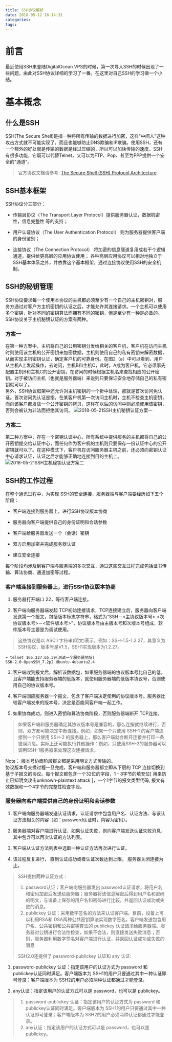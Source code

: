 ```yaml
---
title: SSH协议解析
date: 2018-05-12 16:14:31
categories:
tags:
---
```

# 前言
最近使用SSH来登陆DigitalOcean VPS的时候，第一次导入SSH的时候出现了一些问题，由此对SSH协议详细的学习了一番。在这里对自己SSH的学习做一个小结。
# 基本概念
## 什么是SSH
SSH(The Secure Shell)是指一种将所有传输的数据进行加密，这样"中间人"这种攻击方式就不可能实现了，而且也能够防止DNS欺骗和IP欺骗。使用SSH，还有一个额外的好处就是传输的数据是经过压缩的，所以可以加快传输的速度。SSH有很多功能，它既可以代替Telnet，又可以为FTP、Pop、甚至为PPP提供一个安全的"通道"。
> 官方协议文档请参考: [The Secure Shell (SSH) Protocol Architecture](https://www.ietf.org/rfc/rfc4251.txt)


## SSH基本框架
SSH协议分三部分：
- 传输层协议（The Transport Layer Protocol）提供服务器认证，数据机密性，信息完整性 等的支持；

- 用户认证协议（The User Authentication Protocol） 则为服务器提供客户端的身份鉴别；

- 连接协议（The Connection Protocol） 将加密的信息隧道复用成若干个逻辑通道，提供给更高层的应用协议使用； 各种高层应用协议可以相对地独立于SSH基本体系之外，并依靠这个基本框架，通过连接协议使用SSH的安全机制。

## SSH的秘钥管理
SSH协议要求每一个使用本协议的主机都必须至少有一个自己的主机密钥对，服务方通过对客户方主机密钥的认证之后，才能允许其连接请求。一个主机可以使用多个密钥，针对不同的密钥算法而拥有不同的密钥，但是至少有一种是必备的。SSH协议关于主机秘钥认证的方案有两种。  
### 方案一
在第一种方案中，主机将自己的公用密钥分发给相关的客户机，客户机在访问主机时则使用该主机的公开密钥来加密数据，主机则使用自己的私有密钥来解密数据，从而实现主机密钥认证，确定客户机的可靠身份。在图2（a）中可以看到，用户从主机A上发起操作，去访问，主机B和主机C，此时，A成为客户机，它必须事先配置主机B和主机C的公开密钥，在访问的时候根据主机名来查找相应的公开密钥。对于被访问主机（也就是服务器端）来说则只要保证安全地存储自己的私有密钥就可以了。  
另外，SSH协议框架中还允许对主机密钥的一个折中处理，那就是首次访问免认证。首次访问免认证是指，在某客户机第一次访问主机时，主机不检查主机密钥，而向该客户都发放一个公开密钥的拷贝，这样在以后的访问中则必须使用该密钥，否则会被认为非法而拒绝其访问。
![2018-05-21SSH主机秘钥认证方案一](\images\in-post\2018-05-21SSH主机秘钥认证方案一.png)  
 
 
### 方案二
第二种方案中，存在一个密钥认证中心，所有系统中提供服务的主机都将自己的公开密钥提交给认证中心，而任何作为客户机的主机则只要保存一份认证中心的公开 密钥就可以了。在这种模式下，客户机在访问服务器主机之前，还必须向密钥认证中心请求认证，认证之后才能够正确地连接到目的主机上。  
![2018-05-21SSH主机秘钥认证方案二](\images\in-post\2018-05-21SSH主机秘钥认证方案二.png) 

## SSH的工作过程
在整个通讯过程中，为实现 SSH的安全连接，服务器端与客户端要经历如下五个阶段：

- 客户端连接到服务器上，进行SSH协议版本协商

- 服务器向客户端提供自己的身份证明和会话参数

- 客户端给服务器发送一个（会话）密钥

- 双方启用加密并完成服务器认证

- 建立安全连接  

每个阶段均涉及到客户端与服务端的多次交互，通过这些交互过程完成包括证书传输、算法协商、通道加密等过程。

### 客户端连接到服务器上，进行SSH协议版本协商
1. 服务器打开端口 22，等待客户端连接。

2. 客户端向服务器端发起 TCP初始连接请求，TCP连接建立后，服务器向客户端发送第一个报文，包括版本标志字符串，格式为“SSH－<主协议版本号>.<次协议版本号>－<软件版本号>”，协议版本号由主版本号和次版本号组成，软件版本号主要是为调试使用。
> 这些协议是以 ASCII 字符串(明文)表示，例如：SSH-1.5-1.2.27，其意义为SSH协议，版本号是V1.5，SSH1实现版本为1.2.27。
```
➜ telnet 165.227.65.39(测试一个服务器地址)
SSH-2.0-OpenSSH_7.2p2 Ubuntu-4ubuntu2.4
```
3. 客户端收到报文后，解析该数据包，如果服务器端的协议版本号比自己的低，且客户端能支持服务器端的低版本，就使用服务器端的低版本协议号，否则使用自己的协议版本号。

4. 客户端回应服务器一个报文，包含了客户端决定使用的协议版本号。服务器比较客户端发来的版本号，决定是否能同客户端一起工作。

5. 如果协商成功，则进入密钥和算法协商阶段，否则服务器端断开 TCP连接。
> 如果客户端和服务器确定其协议版本号是兼容的，那么连按就继续进行，否则，双方都可能决定中断连接。例如，如果一个只使用 SSH-1 的客户端连接到一个只使用 SSH-2 的服务器上，那么客户端就会断开连接并打印一条错误消息。实际上还可能执行其他操作：例如，只使用SSH-2的服务器可以调用SSH-1服务器来处理这次连接请求。  

Note： 版本号协商阶段报文都是采用明文方式传输的。  
协议版本号交换过程一旦完成，客户端和服务器都立即从下层的 TCP 连接切换到基于子报文的协议。每个报文都包含一个32位的字段，1 - 8字节的填充位[ 用来防止已知明文攻击unknown-plaintext attack ]，一个1字节的报文类型代码, 报文有效数据和一个4字节的完整性检査字段。

### 服务器向客户端提供自己的身份证明和会话参数
1. 客户端向服务器端发送认证请求，认证请求中包含用户名、认证方法、与该认证方法相关的内容（如：password认证时，内容为密码）。

2. 服务器端对客户端进行认证，如果认证失败，则向客户端发送认证失败消息，其中包含可以再次认证的方法列表。

3. 客户端从认证方法列表中选取一种认证方法再次进行认证。

4. 该过程反复进行， 直到认证成功或者认证次数达到上限， 服务器关闭连接为止。
> SSH提供两种认证方式：
> 1. password认证：客户端向服务器发出 password认证请求，将用户名和密码加密后发送给服务器；服务器将该信息解密后得到用户名和密码的明文，与设备上保存的用户名和密码进行比较，并返回认证成功或失败的消息。
> 2. publickey 认证：采用数字签名的方法来认证客户端。目前，设备上可以利用RSA和 DSA两种公共密钥算法实现数字签名。客户端发送包含用户名、公共密钥和公共密钥算法的 publickey 认证请求给服务器端。服务器对公钥进行合法性检查，如果不合法，则直接发送失败消息；否则，服务器利用数字签名对客户端进行认证，并返回认证成功或失败的消息  
> 
> SSH2.0还提供了 password-publickey 认证和 any 认证:

   1. password-publickey 认证：指定该用户的认证方式为 password 和 publickey认证同时满足。客户端版本为 SSH1的用户只要通过其中一种认证即可登录；客户端版本为 SSH2的用户必须两种认证都通过才能登录。

   2. any认证：指定该用户的认证方式可以是 password，也可以是 publickey。
> 1. password-publickey 认证：指定该用户的认证方式为 password 和 publickey认证同时满足。客户端版本为 SSH1的用户只要通过其中一种认证即可登录；客户端版本为 SSH2的用户必须两种认证都通过才能登录。
> 2. any认证：指定该用户的认证方式可以是 password，也可以是 publickey。

 
 
 